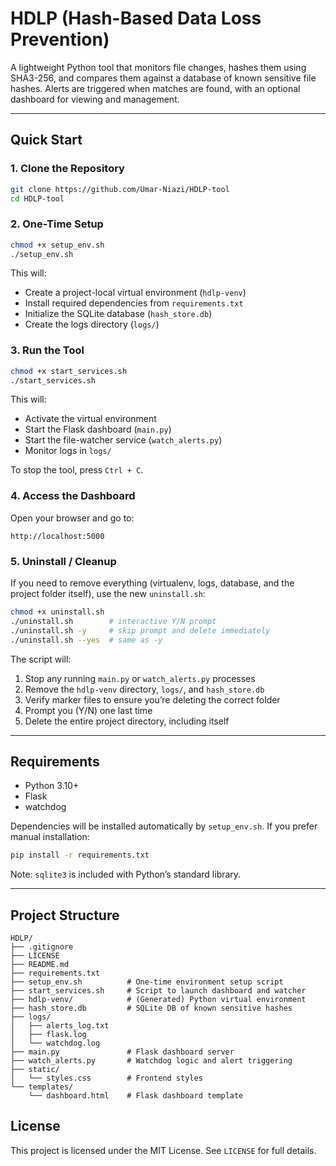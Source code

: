 # HDLP (Hash-Based Data Loss Prevention)

A lightweight Python tool that monitors file changes, hashes them using SHA3-256, and compares them against a database of known sensitive file hashes. Alerts are triggered when matches are found, with an optional dashboard for viewing and management.

-----

## Quick Start

### 1\. Clone the Repository

```bash
git clone https://github.com/Umar-Niazi/HDLP-tool
cd HDLP-tool
```

### 2\. One-Time Setup

```bash
chmod +x setup_env.sh
./setup_env.sh
```

This will:

  - Create a project-local virtual environment (`hdlp-venv`)
  - Install required dependencies from `requirements.txt`
  - Initialize the SQLite database (`hash_store.db`)
  - Create the logs directory (`logs/`)

### 3\. Run the Tool

```bash
chmod +x start_services.sh
./start_services.sh
```

This will:

  - Activate the virtual environment
  - Start the Flask dashboard (`main.py`)
  - Start the file-watcher service (`watch_alerts.py`)
  - Monitor logs in `logs/`

To stop the tool, press `Ctrl + C`.

### 4\. Access the Dashboard

Open your browser and go to:

```
http://localhost:5000
```

### 5. Uninstall / Cleanup

If you need to remove everything (virtualenv, logs, database, and the project folder itself), use the new `uninstall.sh`:

```bash
chmod +x uninstall.sh
./uninstall.sh        # interactive Y/N prompt
./uninstall.sh -y     # skip prompt and delete immediately
./uninstall.sh --yes  # same as -y
```

The script will:

1. Stop any running `main.py` or `watch_alerts.py` processes
2. Remove the `hdlp-venv` directory, `logs/`, and `hash_store.db`
3. Verify marker files to ensure you’re deleting the correct folder
4. Prompt you (Y/N) one last time
5. Delete the entire project directory, including itself


-----

## Requirements

  - Python 3.10+
  - Flask
  - watchdog

Dependencies will be installed automatically by `setup_env.sh`. If you prefer manual installation:

```bash
pip install -r requirements.txt
```

Note: `sqlite3` is included with Python’s standard library.

-----

## Project Structure

```
HDLP/
├── .gitignore
├── LICENSE
├── README.md
├── requirements.txt
├── setup_env.sh          # One-time environment setup script
├── start_services.sh     # Script to launch dashboard and watcher
├── hdlp-venv/            # (Generated) Python virtual environment
├── hash_store.db         # SQLite DB of known sensitive hashes
├── logs/
│   ├── alerts_log.txt
│   ├── flask.log
│   └── watchdog.log
├── main.py               # Flask dashboard server
├── watch_alerts.py       # Watchdog logic and alert triggering
├── static/
│   └── styles.css        # Frontend styles
└── templates/
    └── dashboard.html    # Flask dashboard template
```

## License

This project is licensed under the MIT License. See `LICENSE` for full details.

